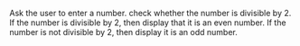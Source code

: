 Ask the user to enter a number.
check whether the number is divisible by 2.
If the number is divisible by 2, then display that it is an even number.
If the number is not divisible by 2, then display it is an odd number.
